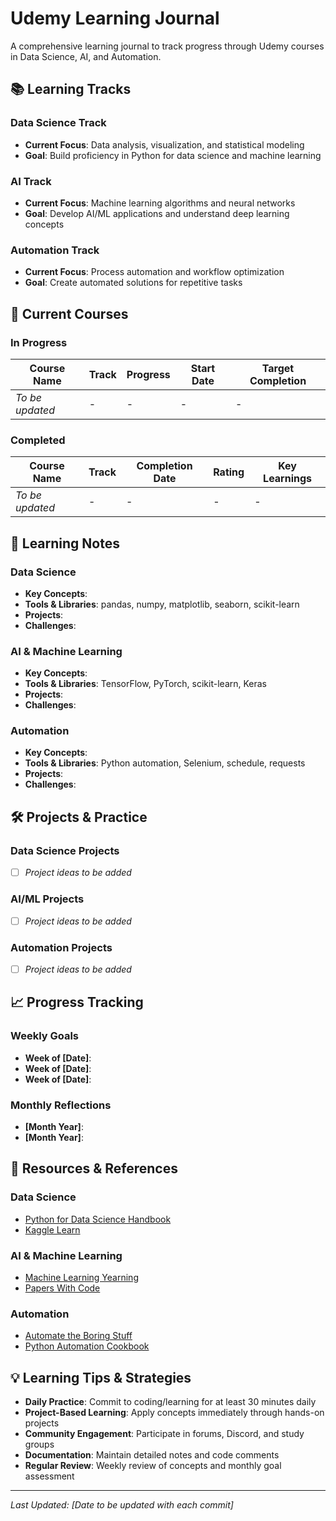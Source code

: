 # Udemy Learning Journal

A comprehensive learning journal to track progress through Udemy courses in Data Science, AI, and Automation.

## 📚 Learning Tracks

### Data Science Track
- **Current Focus**: Data analysis, visualization, and statistical modeling
- **Goal**: Build proficiency in Python for data science and machine learning

### AI Track  
- **Current Focus**: Machine learning algorithms and neural networks
- **Goal**: Develop AI/ML applications and understand deep learning concepts

### Automation Track
- **Current Focus**: Process automation and workflow optimization
- **Goal**: Create automated solutions for repetitive tasks

## 🎯 Current Courses

### In Progress
| Course Name | Track | Progress | Start Date | Target Completion |
|-------------|-------|----------|------------|-----------------|
| *To be updated* | - | - | - | - |

### Completed
| Course Name | Track | Completion Date | Rating | Key Learnings |
|-------------|-------|-----------------|--------|--------------|
| *To be updated* | - | - | - | - |

## 📝 Learning Notes

### Data Science
- **Key Concepts**: 
- **Tools & Libraries**: pandas, numpy, matplotlib, seaborn, scikit-learn
- **Projects**: 
- **Challenges**: 

### AI & Machine Learning
- **Key Concepts**: 
- **Tools & Libraries**: TensorFlow, PyTorch, scikit-learn, Keras
- **Projects**: 
- **Challenges**: 

### Automation
- **Key Concepts**: 
- **Tools & Libraries**: Python automation, Selenium, schedule, requests
- **Projects**: 
- **Challenges**: 

## 🛠️ Projects & Practice

### Data Science Projects
- [ ] *Project ideas to be added*

### AI/ML Projects  
- [ ] *Project ideas to be added*

### Automation Projects
- [ ] *Project ideas to be added*

## 📈 Progress Tracking

### Weekly Goals
- **Week of [Date]**: 
- **Week of [Date]**: 
- **Week of [Date]**: 

### Monthly Reflections
- **[Month Year]**: 
- **[Month Year]**: 

## 🔗 Resources & References

### Data Science
- [Python for Data Science Handbook](https://jakevdp.github.io/PythonDataScienceHandbook/)
- [Kaggle Learn](https://www.kaggle.com/learn)

### AI & Machine Learning
- [Machine Learning Yearning](https://www.deeplearning.ai/machine-learning-yearning/)
- [Papers With Code](https://paperswithcode.com/)

### Automation
- [Automate the Boring Stuff](https://automatetheboringstuff.com/)
- [Python Automation Cookbook](https://github.com/PacktPublishing/Python-Automation-Cookbook)

## 💡 Learning Tips & Strategies

- **Daily Practice**: Commit to coding/learning for at least 30 minutes daily
- **Project-Based Learning**: Apply concepts immediately through hands-on projects
- **Community Engagement**: Participate in forums, Discord, and study groups
- **Documentation**: Maintain detailed notes and code comments
- **Regular Review**: Weekly review of concepts and monthly goal assessment

---

*Last Updated: [Date to be updated with each commit]*
